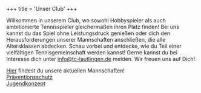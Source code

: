 ﻿+++
title = 'Unser Club'
+++

Willkommen in unserem Club, wo sowohl Hobbyspieler als auch ambitionierte Tennisspieler gleichermaßen ihren Platz finden! Bei uns kannst du das Spiel ohne Leistungsdruck genießen oder dich den Herausforderungen unserer Mannschaften anschließen, die alle Altersklassen abdecken. Schau vorbei und entdecke, wie du Teil einer vielfältigen Tennisgemeinschaft werden kannst! Gerne kannst du bei Interesse dich unter info@tc-lautlingen.de melden. Wir freuen uns auf Dich!

[Hier](https://www.wtb-tennis.de/spielbetrieb/vereine/verein/mannschaften/v/20496.html) findest du unsere aktuellen Mannschaften!  
[Präventionsschutz](/pdf/präventionsschutz)  
[Jugendkonzept](/pdf/jugendkonzept)